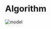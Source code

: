 # Algorithm

![model](https://user-images.githubusercontent.com/55443383/83519954-d97e8600-a517-11ea-958c-b6cff9b53917.PNG)

